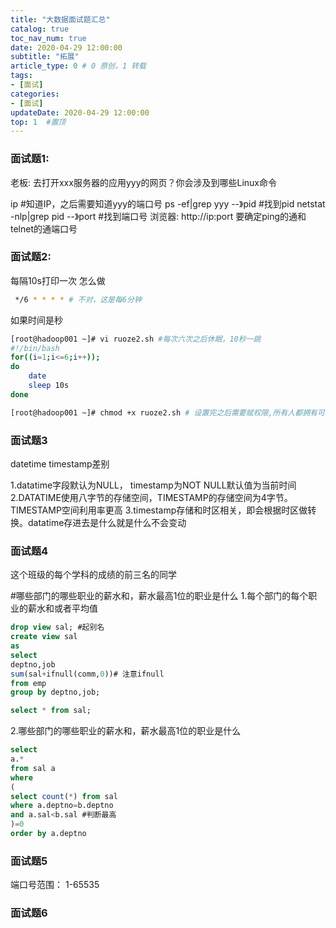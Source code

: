 ```yaml
---
title: "大数据面试题汇总"
catalog: true
toc_nav_num: true
date: 2020-04-29 12:00:00
subtitle: "拓展"
article_type: 0 # 0 原创，1 转载
tags:
- [面试]
categories:
- [面试]
updateDate: 2020-04-29 12:00:00
top: 1  #置顶
---
```


### 面试题1:
老板: 去打开xxx服务器的应用yyy的网页？你会涉及到哪些Linux命令 

ip #知道IP，之后需要知道yyy的端口号
ps -ef|grep yyy --》pid #找到pid
netstat -nlp|grep pid --》port #找到端口号
浏览器: http://ip:port
要确定ping的通和telnet的通端口号

### 面试题2:
每隔10s打印一次 怎么做
```bash
 */6 * * * * # 不对，这是每6分钟
```
如果时间是秒
```bash
[root@hadoop001 ~]# vi ruoze2.sh #每次六次之后休眠，10秒一跳
#!/bin/bash
for((i=1;i<=6;i++));
do
	date
	sleep 10s
done 

[root@hadoop001 ~]# chmod +x ruoze2.sh # 设置完之后需要赋权限,所有人都拥有可以执行的权限
```
### 面试题3
datetime timestamp差别

1.datatime字段默认为NULL， timestamp为NOT NULL默认值为当前时间
2.DATATIME使用八字节的存储空间，TIMESTAMP的存储空间为4字节。TIMESTAMP空间利用率更高
3.timestamp存储和时区相关，即会根据时区做转换。datatime存进去是什么就是什么不会变动

### 面试题4
这个班级的每个学科的成绩的前三名的同学

#哪些部门的哪些职业的薪水和，薪水最高1位的职业是什么
1.每个部门的每个职业的薪水和或者平均值
```sql
drop view sal; #起别名
create view sal
as
select
deptno,job
sum(sal+ifnull(comm,0))# 注意ifnull
from emp 
group by deptno,job;

select * from sal;
```
2.哪些部门的哪些职业的薪水和，薪水最高1位的职业是什么
```sql
select 
a.*
from sal a
where
(
select count(*) from sal 
where a.deptno=b.deptno
and a.sal<b.sal #判断最高
)=0
order by a.deptno
```
### 面试题5

端口号范围：
1-65535

### 面试题6
